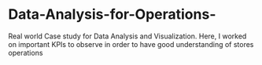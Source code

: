 # Data-Analysis-for-Operations-
Real world Case study for Data Analysis and Visualization. Here, I worked on important KPIs to observe in order to have good understanding of stores operations
